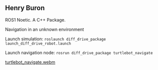 ## Henry Buron  

ROS1 Noetic. A C++ Package.  

Navigation in an unknown environment

Launch simulation: ```roslaunch diff_drive_package launch_diff_drive_robot.launch```

Launch navigation node: ```rosrun diff_drive_package turtlebot_navigate```

[turtlebot_navigate.webm](https://github.com/henryburon/noetic-navigation/assets/141075086/458e1778-987b-4350-82e1-822f6de75532)
